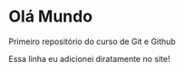 # Olá Mundo
 Primeiro repositório do curso de Git e Github

Essa linha eu adicionei diratamente no site!
